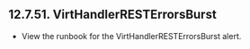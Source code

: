 ## 12.7.51. VirtHandlerRESTErrorsBurst

- View the runbook for the VirtHandlerRESTErrorsBurst alert.

